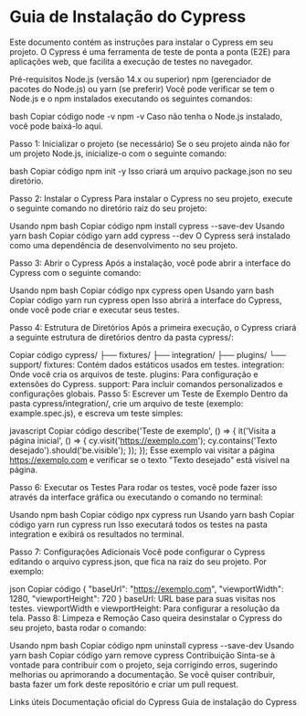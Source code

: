 # Guia de Instalação do Cypress
Este documento contém as instruções para instalar o Cypress em seu projeto. O Cypress é uma ferramenta de teste de ponta a ponta (E2E) para aplicações web, que facilita a execução de testes no navegador.

Pré-requisitos
Node.js (versão 14.x ou superior)
npm (gerenciador de pacotes do Node.js) ou yarn (se preferir)
Você pode verificar se tem o Node.js e o npm instalados executando os seguintes comandos:

bash
Copiar código
node -v
npm -v
Caso não tenha o Node.js instalado, você pode baixá-lo aqui.

Passo 1: Inicializar o projeto (se necessário)
Se o seu projeto ainda não for um projeto Node.js, inicialize-o com o seguinte comando:

bash
Copiar código
npm init -y
Isso criará um arquivo package.json no seu diretório.

Passo 2: Instalar o Cypress
Para instalar o Cypress no seu projeto, execute o seguinte comando no diretório raiz do seu projeto:

Usando npm
bash
Copiar código
npm install cypress --save-dev
Usando yarn
bash
Copiar código
yarn add cypress --dev
O Cypress será instalado como uma dependência de desenvolvimento no seu projeto.

Passo 3: Abrir o Cypress
Após a instalação, você pode abrir a interface do Cypress com o seguinte comando:

Usando npm
bash
Copiar código
npx cypress open
Usando yarn
bash
Copiar código
yarn run cypress open
Isso abrirá a interface do Cypress, onde você pode criar e executar seus testes.

Passo 4: Estrutura de Diretórios
Após a primeira execução, o Cypress criará a seguinte estrutura de diretórios dentro da pasta cypress/:

Copiar código
cypress/
  ├── fixtures/
  ├── integration/
  ├── plugins/
  └── support/
fixtures: Contém dados estáticos usados em testes.
integration: Onde você cria os arquivos de teste.
plugins: Para configuração e extensões do Cypress.
support: Para incluir comandos personalizados e configurações globais.
Passo 5: Escrever um Teste de Exemplo
Dentro da pasta cypress/integration/, crie um arquivo de teste (exemplo: example.spec.js), e escreva um teste simples:

javascript
Copiar código
describe('Teste de exemplo', () => {
  it('Visita a página inicial', () => {
    cy.visit('https://exemplo.com');
    cy.contains('Texto desejado').should('be.visible');
  });
});
Esse exemplo vai visitar a página https://exemplo.com e verificar se o texto "Texto desejado" está visível na página.

Passo 6: Executar os Testes
Para rodar os testes, você pode fazer isso através da interface gráfica ou executando o comando no terminal:

Usando npm
bash
Copiar código
npx cypress run
Usando yarn
bash
Copiar código
yarn run cypress run
Isso executará todos os testes na pasta integration e exibirá os resultados no terminal.

Passo 7: Configurações Adicionais
Você pode configurar o Cypress editando o arquivo cypress.json, que fica na raiz do seu projeto. Por exemplo:

json
Copiar código
{
  "baseUrl": "https://exemplo.com",
  "viewportWidth": 1280,
  "viewportHeight": 720
}
baseUrl: URL base para suas visitas nos testes.
viewportWidth e viewportHeight: Para configurar a resolução da tela.
Passo 8: Limpeza e Remoção
Caso queira desinstalar o Cypress do seu projeto, basta rodar o comando:

Usando npm
bash
Copiar código
npm uninstall cypress --save-dev
Usando yarn
bash
Copiar código
yarn remove cypress
Contribuição
Sinta-se à vontade para contribuir com o projeto, seja corrigindo erros, sugerindo melhorias ou aprimorando a documentação. Se você quiser contribuir, basta fazer um fork deste repositório e criar um pull request.

Links úteis
Documentação oficial do Cypress
Guia de instalação do Cypress
